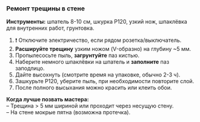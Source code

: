 ### Ремонт трещины в стене

**Инструменты:** шпатель 8-10 см, шкурка P120, узкий нож, шпаклёвка для внутренних работ, грунтовка.

1. ❗ Отключите электричество, если рядом розетка/выключатель.
2. **Расшируйте трещину** узким ножом (V-образно) на глубину ~5 мм.
3. Пропылесосьте пыль, **загрунтуйте** паз кистью.
4. Наберите немного шпаклёвки на шпатель и **заполните** паз заподлицо.
5. Дайте высохнуть (смотрите время на упаковке, обычно 2-3 ч).
6. Зашкурьте P120, уберите пыль, при необходимости повторите слой.
7. После полного высыхания можно красить или клеить обои.

**Когда лучше позвать мастера:**  
– Трещина > 5 мм шириной или проходит через несущую стену.  
– На стене мокрые пятна (возможна протечка).
